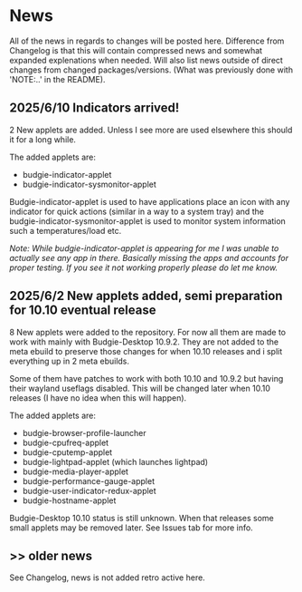 # News

All of the news in regards to changes will be posted here. Difference from Changelog is that this will contain compressed news and somewhat expanded explenations when needed. Will also list news outside of direct changes from changed packages/versions. (What was previously done with 'NOTE:..' in the README).

## 2025/6/10 Indicators arrived!

2 New applets are added. Unless I see more are used elsewhere this should it for a long while.

The added applets are:
- budgie-indicator-applet
- budgie-indicator-sysmonitor-applet

Budgie-indicator-applet is used to have applications place an icon with any indicator for quick actions (similar in a way to a system tray) and the budgie-indicator-sysmonitor-applet is used to monitor system information such a temperatures/load etc.

*Note: While budgie-indicator-applet is appearing for me I was unable to actually see any app in there. Basically missing the apps and accounts for proper testing. If you see it not working properly please do let me know.*

## 2025/6/2 New applets added, semi preparation for 10.10 eventual release

8 New applets were added to the repository. For now all them are made to work with mainly with Budgie-Desktop 10.9.2. They are not added to the meta ebuild to preserve those changes for when 10.10 releases and i split everything up in 2 meta ebuilds.

Some of them have patches to work with both 10.10 and 10.9.2 but having their wayland useflags disabled. This will be changed later when 10.10 releases (I have no idea when this will happen).

The added applets are:
- budgie-browser-profile-launcher
- budgie-cpufreq-applet
- budgie-cputemp-applet
- budgie-lightpad-applet (which launches lightpad)
- budgie-media-player-applet
- budgie-performance-gauge-applet
- budgie-user-indicator-redux-applet
- budgie-hostname-applet

Budgie-Desktop 10.10 status is still unknown. When that releases some small applets may be removed later. See Issues tab for more info.

## >> older news

See Changelog, news is not added retro active here.